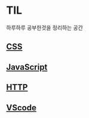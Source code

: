 ﻿# TIL

하루하루 공부한것을 정리하는 공간

## [CSS](_posts/CSS/index.md)

## [JavaScript](_posts/JavaScript/index.md)

## [HTTP](_posts/HTTP/index.md)

## [VScode](_posts/VScode/index.md)